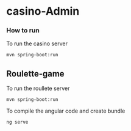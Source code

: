 # casino-Admin

### How to run

To run the casino server
```
mvn spring-boot:run
```

## Roulette-game

To run the roullete server


```
mvn spring-boot:run
```

To compile the angular code and create bundle
```
ng serve
```
